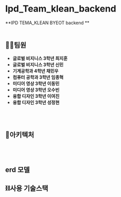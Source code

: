 # Ipd_Team_klean_backend
**IPD TEMA_KLEAN  BYEOT backend **
<br></br>

## 🤝🏻팀원
- **글로벌 비지니스  3학년 최지훈**
- **글로벌 비지니스 3학년 신민**
- **기계공학과 4학년 채민우**
- **컴퓨터 공학과 3학년 임종혁**
- **미디어 영상 3학년 이동민**
- **미디어 영상 3학년 오수빈**
- **융합 디자인 3학년 이여진**
- **융합 디자인 3학년 성정현**


<br></br>

## 🏯아키텍처

<br></br>
## erd 모델



## ⛓사용 기술스택











